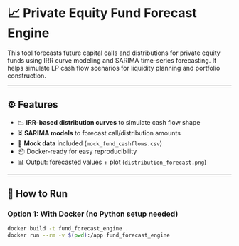# 📈 Private Equity Fund Forecast Engine

This tool forecasts future capital calls and distributions for private equity funds using IRR curve modeling and SARIMA time-series forecasting. It helps simulate LP cash flow scenarios for liquidity planning and portfolio construction.

---

## ⚙️ Features

- 📉 **IRR-based distribution curves** to simulate cash flow shape
- ⏳ **SARIMA models** to forecast call/distribution amounts
- 🧪 **Mock data** included (`mock_fund_cashflows.csv`)
- 📦 Docker-ready for easy reproducibility
- 📊 Output: forecasted values + plot (`distribution_forecast.png`)

---

## 🚀 How to Run

### Option 1: With Docker (no Python setup needed)

```bash
docker build -t fund_forecast_engine .
docker run --rm -v $(pwd):/app fund_forecast_engine
```
